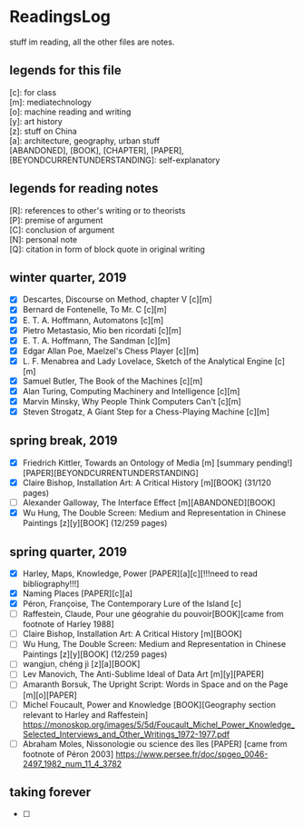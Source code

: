 # ReadingsLog
stuff im reading, all the other files are notes.
## legends for this file
 [c]: for class</br>
 [m]: mediatechnology</br>
 [o]: machine reading and writing</br>
 [y]: art history</br>
 [z]: stuff on China</br>
 [a]: architecture, geography, urban stuff</br>
 [ABANDONED], [BOOK], [CHAPTER], [PAPER], [BEYONDCURRENTUNDERSTANDING]: self-explanatory
## legends for reading notes
 [R]: references to other's writing or to theorists</br>
 [P]: premise of argument</br>
 [C]: conclusion of argument</br>
 [N]: personal note</br>
 [Q]: citation in form of block quote in original writing</br>
## winter quarter, 2019
- [x] Descartes, Discourse on Method, chapter V [c][m]
- [x] Bernard de Fontenelle, To Mr. C [c][m] 
- [x] E. T. A. Hoffmann, Automatons [c][m] 
- [x] Pietro Metastasio, Mio ben ricordati [c][m]
- [x] E. T. A. Hoffmann, The Sandman [c][m]
- [x] Edgar Allan Poe, Maelzel's Chess Player [c][m]
- [x] L. F. Menabrea and Lady Lovelace, Sketch of the Analytical Engine [c][m]
- [x] Samuel Butler, The Book of the Machines [c][m]
- [x] Alan Turing, Computing Machinery and Intelligence [c][m]
- [x] Marvin Minsky, Why People Think Computers Can't [c][m]
- [x] Steven Strogatz, A Giant Step for a Chess-Playing Machine [c][m]
## spring break, 2019
- [x] Friedrich Kittler, Towards an Ontology of Media [m] [summary pending!][PAPER][BEYONDCURRENTUNDERSTANDING]
- [x] Claire Bishop, Installation Art: A Critical History [m][BOOK] (31/120 pages)
- [ ] Alexander Galloway, The Interface Effect [m][ABANDONED][BOOK] 
- [x] Wu Hung, The Double Screen: Medium and Representation in Chinese Paintings [z][y][BOOK] (12/259 pages)
## spring quarter, 2019
- [x] Harley, Maps, Knowledge, Power [PAPER][a][c][!!!need to read bibliography!!!]
- [x] Naming Places [PAPER][c][a]
- [x] Péron, Françoise, The Contemporary Lure of the Island [c]
- [ ] Raffestein, Claude, Pour une géograhie du pouvoir[BOOK][came from footnote of Harley 1988]
- [ ] Claire Bishop, Installation Art: A Critical History [m][BOOK]
- [ ] Wu Hung, The Double Screen: Medium and Representation in Chinese Paintings [z][y][BOOK] (12/259 pages)
- [ ] wangjun, chéng jì [z][a][BOOK]
- [ ] Lev Manovich, The Anti-Sublime Ideal of Data Art [m][y][PAPER]
- [ ] Amaranth Borsuk, The Upright Script: Words in Space and on the Page [m][o][PAPER]
- [ ] Michel Foucault, Power and Knowledge [BOOK][Geography section relevant to Harley and Raffestein] https://monoskop.org/images/5/5d/Foucault_Michel_Power_Knowledge_Selected_Interviews_and_Other_Writings_1972-1977.pdf
- [ ] Abraham Moles,	Nissonologie ou science des îles [PAPER] [came from footnote of Péron 2003] https://www.persee.fr/doc/spgeo_0046-2497_1982_num_11_4_3782
## taking forever
- [ ] 
